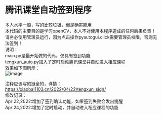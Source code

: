 # 腾讯课堂自动签到程序
本人水平一般，写的比较垃圾，但是确实能用<br>
本代码的主要目的是学习openCV，本人不对使用本程序造成的任何后果负责！<br>
请务必使用管理员运行，因为点击操作pyautogui.click需要管理员权限，否则无法签到！<br>
说明：<br>
main.py是最开始做的代码，仅具有签到功能<br>
tengxun_auto.py加入了定时启动腾讯课堂并自动进入相应课程<br>
效果如下图所示：<br>
![image](https://user-images.githubusercontent.com/103569755/164979182-0f7fea13-788f-49ee-b145-843b2a559320.png)

注释应该写的挺全的，详情：https://xiaobai1103.cn/2022/04/22/tengxun_sign/<br>
修改记录：<br>
  Apr 22,2022:增加了签到确认功能，如果签到失败会发出提醒<br>
  Apr 24,2022:增加了定时启动，并自动进入相应课程的功能
